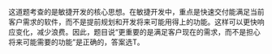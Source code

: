 这道题考查的是敏捷开发的核心思想。在敏捷开发中，重点是快速交付能满足当前客户需求的软件，而不是提前规划和开发将来可能用得上的功能。这样可以更快响应变化，减少浪费。因此，题目说“更重要的是满足客户现在的需求，而不是担心将来可能需要的功能”是正确的，答案选T。